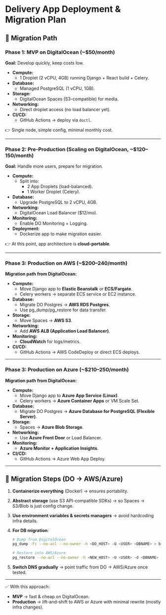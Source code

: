 # Delivery App Deployment & Migration Plan

## 🚀 Migration Path

### Phase 1: MVP on DigitalOcean (~$50/month)
**Goal:** Develop quickly, keep costs low.

- **Compute:**
  - 1 Droplet (2 vCPU, 4GB) running Django + React build + Celery.
- **Database:**
  - Managed PostgreSQL (1 vCPU, 1GB).
- **Storage:**
  - DigitalOcean Spaces (S3-compatible) for media.
- **Networking:**
  - Direct droplet access (no load balancer yet).
- **CI/CD:**
  - GitHub Actions → deploy via `doctl`.

👉 Single node, simple config, minimal monthly cost.

---

### Phase 2: Pre-Production (Scaling on DigitalOcean, ~$120–150/month)
**Goal:** Handle more users, prepare for migration.

- **Compute:**
  - Split into:
    - 2 App Droplets (load-balanced).
    - 1 Worker Droplet (Celery).
- **Database:**
  - Upgrade PostgreSQL to 2 vCPU, 4GB.
- **Networking:**
  - DigitalOcean Load Balancer ($12/mo).
- **Monitoring:**
  - Enable DO Monitoring + Logging.
- **Deployment:**
  - Dockerize app to make migration easier.

👉 At this point, app architecture is **cloud-portable**.

---

### Phase 3: Production on AWS (~$200–240/month)
**Migration path from DigitalOcean:**

- **Compute:**
  - Move Django app to **Elastic Beanstalk** or **ECS/Fargate**.
  - Celery workers → separate ECS service or EC2 instance.
- **Database:**
  - Migrate DO Postgres → **AWS RDS Postgres**.
  - Use pg_dump/pg_restore for data transfer.
- **Storage:**
  - Move Spaces → **AWS S3**.
- **Networking:**
  - Add **AWS ALB (Application Load Balancer)**.
- **Monitoring:**
  - **CloudWatch** for logs/metrics.
- **CI/CD:**
  - GitHub Actions → AWS CodeDeploy or direct ECS deploys.

---

### Phase 3: Production on Azure (~$210–250/month)
**Migration path from DigitalOcean:**

- **Compute:**
  - Move Django app to **Azure App Service (Linux)**.
  - Celery workers → **Azure Container Apps** or VM Scale Set.
- **Database:**
  - Migrate DO Postgres → **Azure Database for PostgreSQL (Flexible Server)**.
- **Storage:**
  - Spaces → **Azure Blob Storage**.
- **Networking:**
  - Use **Azure Front Door** or Load Balancer.
- **Monitoring:**
  - **Azure Monitor + Application Insights**.
- **CI/CD:**
  - GitHub Actions → Azure Web App Deploy.

---

## 🔄 Migration Steps (DO → AWS/Azure)
1. **Containerize everything** (Docker) → ensures portability.  
2. **Abstract storage** (use S3 API-compatible SDKs) → so Spaces → S3/Blob is just config change.  
3. **Use environment variables & secrets managers** → avoid hardcoding infra details.  
4. **For DB migration**:

   ```bash
   # Dump from DigitalOcean
   pg_dump -Fc --no-acl --no-owner -h <DO_HOST> -U <USER> <DBNAME> > backup.dump

   # Restore into AWS/Azure
   pg_restore --no-acl --no-owner -h <NEW_HOST> -U <USER> -d <DBNAME> backup.dump
   ```

5. **Switch DNS gradually** → point traffic from DO → AWS/Azure once tested.

---

✅ With this approach:
- **MVP** → fast & cheap on DigitalOcean.
- **Production** → lift-and-shift to AWS or Azure with minimal rewrite (mostly infra changes).
